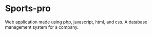 # Sports-pro
Web application made using php, javascript, html, and css. A database management system for a company.
